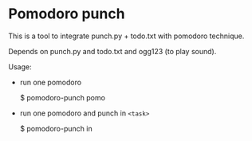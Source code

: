 # Pomodoro punch

This is a tool to integrate punch.py + todo.txt with pomodoro technique.

Depends on punch.py and todo.txt and ogg123 (to play sound).

Usage:

  * run one pomodoro

      $ pomodoro-punch pomo

  *  run one pomodoro and punch in `<task>`

      $ pomodoro-punch in <task>
